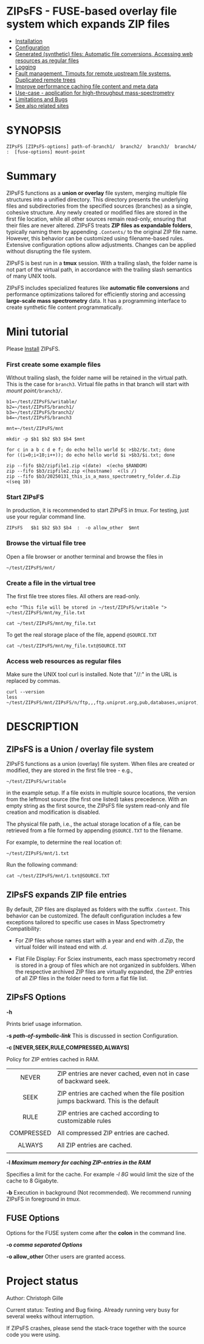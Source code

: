 # ZIPsFS - FUSE-based  overlay file system which expands  ZIP files

 - [Installation](./INSTALL.md)
 - [Configuration](./ZIPsFS_configuration.md)
 - [Generated (synthetic) files: Automatic file conversions, Accessing web resources as regular files](./ZIPsFS_generated_files.md)
 - [Logging](ZIPsFS_logs.md)
 - [Fault management. Timouts for remote upstream file systems. Duplicated remote trees](ZIPsFS_fault_management.md)
 - [Improve performance  caching file content and meta data](./ZIPsFS_cache.md)
 - [Use-case - application for high-throughput mass-spectrometry](USE_CASE.md)
 - [Limitations and Bugs](ZIPsFS_Limitations.md)
 - [See also related sites](ZIPsFS_related_sites.md)


<!---
(defun Make-man()
(interactive)
(save-some-buffers t)
(shell-command "pandoc ZIPsFS.1.md -s -t man | /usr/bin/man -l -")
)
%% (query-replace-regexp " *— *" " - ")

This seems to be a common
problem of UNIX and Linux. See
https://fuse-devel.narkive.com/tkGi5trJ/trouble-with-samba-fuse-for-files-of-unknown-size.  Suggestions are welcome.


-->


# SYNOPSIS


    ZIPsFS [ZIPsFS-options] path-of-branch1/  branch2/  branch3/  branch4/  :  [fuse-options] mount-point


# Summary


ZIPsFS functions as a **union or overlay** file system, merging multiple file structures into a unified directory.
This directory presents the underlying files and subdirectories from the specified sources (branches) as a single, cohesive structure.
Any newly created or modified files are stored in the first file location, while all other sources remain read-only, ensuring that their files are never altered.
ZIPsFS treats **ZIP files as expandable folders**, typically naming them by appending ``.Contents/`` to the original ZIP file name.
However, this behavior can be customized using filename-based rules. Extensive configuration options allow adjustments. Changes can be applied without disrupting the file system.

ZIPsFS is best run in a **tmux** session.
With a trailing slash, the folder name is not part of the virtual path, in accordance with  the trailing slash semantics of many UNIX tools.

ZIPsFS includes specialized features like **automatic file conversions** and performance optimizations tailored for efficiently storing and accessing **large-scale mass spectrometry** data.
It has a programming interface to create synthetic file content programmatically.

# Mini tutorial

   Please [Install](./INSTALL.md)  ZIPsFS.


### First create some example files

Without trailing slash, the folder name will be retained in the virtual path. This is the case for ``branch3``.
Virtual file paths in that branch will start with *mount point*``/branch3/``.

    b1=~/test/ZIPsFS/writable/
    b2=~/test/ZIPsFS/branch1/
    b3=~/test/ZIPsFS/branch2/
    b4=~/test/ZIPsFS/branch3

    mnt=~/test/ZIPsFS/mnt

    mkdir -p $b1 $b2 $b3 $b4 $mnt

    for c in a b c d e f; do echo hello world $c >$b2/$c.txt; done
    for ((i=0;i<10;i++)); do echo hello world $i >$b3/$i.txt; done

    zip --fifo $b2/zipfile1.zip <(date)  <(echo $RANDOM)
    zip --fifo $b3/zipfile2.zip <(hostname)  <(ls /)
    zip --fifo $b3/20250131_this_is_a_mass_spectrometry_folder.d.Zip   <(seq 10)


### Start ZIPsFS
In production, it is recommended to start ZIPsFS in *tmux*. For testing, just use your regular command line.

    ZIPsFS   $b1 $b2 $b3 $b4  :  -o allow_other  $mnt

### Browse the virtual file tree

Open a file browser or another terminal and  browse the files in

    ~/test/ZIPsFS/mnt/

### Create a file in the virtual tree
The first file tree stores files. All others are read-only.

    echo "This file will be stored in ~/test/ZIPsFS/writable "> ~/test/ZIPsFS/mnt/my_file.txt

    cat ~/test/ZIPsFS/mnt/my_file.txt

To get the real storage place of the file, append ``@SOURCE.TXT``

    cat ~/test/ZIPsFS/mnt/my_file.txt@SOURCE.TXT

### Access web resources as regular files
Make sure the UNIX tool curl is installed. Note that "//:" in the URL is replaced by commas.

    curl --version
    less  ~/test/ZIPsFS/mnt/ZIPsFS/n/ftp,,,ftp.uniprot.org,pub,databases,uniprot,LICENSE


DESCRIPTION
===========


## ZIPsFS is a Union / overlay file system


ZIPsFS functions as a union (overlay) file system.
When files are created or modified, they are stored in the first file tree - e.g.,

    ~/test/ZIPsFS/writable

in the example setup.
If a file exists in multiple source locations, the version from the leftmost source (the first one listed) takes precedence.
With an empty string as the first source,  the ZIPsFS file system read-only and file creation and modification is disabled.

The physical file path, i.e., the actual storage location of a file, can be retrieved from a
file formed by appending ``@SOURCE.TXT`` to the filename.

For example, to determine the real location of:

    ~/test/ZIPsFS/mnt/1.txt

Run the following command:

    cat ~/test/ZIPsFS/mnt/1.txt@SOURCE.TXT



## ZIPsFS expands ZIP file entries

By default, ZIP files are displayed as folders with the suffix ``.Content``.
This behavior can be customized.
The default configuration includes a few exceptions tailored to specific use cases in Mass Spectrometry Compatibility:

  - For ZIP files whose names start with a year and end with *.d.Zip*, the virtual folder will instead
    end with *.d*.

  - Flat File Display: For  Sciex instruments, each mass spectrometry record  is stored in a group of files which are not organized in
    subfolders. When the respective archived ZIP files are virtually expanded, the ZIP entries  of all ZIP files in the folder need to form a flat file list.


## ZIPsFS Options


**-h**

Prints brief usage information.



**-s *path-of-symbolic-link***
This is discussed in section Configuration.



**-c \[NEVER,SEEK,RULE,COMPRESSED,ALWAYS\]**

Policy for ZIP entries  cached in RAM.


|           |                                                                                    |
|:---------:|------------------------------------------------------------------------------------|
|   NEVER   | ZIP entries are never cached, even not in case of backward seek.                   |
|           |                                                                                    |
|   SEEK    | ZIP entries are cached when the file position jumps backward. This is the default  |
|           |                                                                                    |
|   RULE    | ZIP entries are cached according to customizable rules                             |
|           |                                                                                    |
|COMPRESSED | All compressed ZIP entries are cached.                                             |
|           |                                                                                    |
|  ALWAYS   | All ZIP entries are cached.                                                        |
|           |                                                                                    |

**-l  *Maximum memory for caching ZIP-entries in the RAM***

Specifies a limit for the cache.  For example *-l  8G* would limit the size of the cache to 8 Gigabyte.

**-b**
 Execution in background (Not recommended). We recommend running ZIPsFS in foreground in *tmux*.


FUSE Options
------------

Options for the FUSE system  come after the **colon** in the command line.

**-o *comma separated Options***

**-o allow_other**
Other users are granted access.




Project status
==============

Author: Christoph Gille

Current status: Testing and Bug fixing. Already running very busy for several weeks without interruption.

If ZIPsFS crashes, please send the stack-trace together with the source code you were using.

